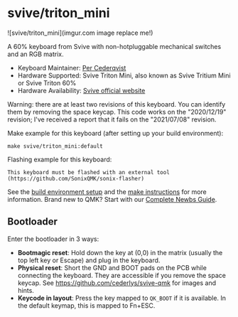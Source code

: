 # svive/triton_mini

![svive/triton_mini](imgur.com image replace me!)

A 60% keyboard from Svive with non-hotpluggable mechanical switches
and an RGB matrix.

* Keyboard Maintainer: [Per Cederqvist](https://github.com/cederlys)
* Hardware Supported: Svive Triton Mini, also known as Svive Tritium Mini or Svive Triton 60%
* Hardware Availability: [Svive official website](https://www.svive.gg/products/triton-rgb-mini-black/?v=3)

Warning: there are at least two revisions of this keyboard.  You can identify them by removing the space keycap.  This code works on the "2020/12/19" revision; I've received a report that it fails on the "2021/07/08" revision.

Make example for this keyboard (after setting up your build environment):

    make svive/triton_mini:default

Flashing example for this keyboard:

    This keyboard must be flashed with an external tool (https://github.com/SonixQMK/sonix-flasher)

See the [build environment setup](https://docs.qmk.fm/#/getting_started_build_tools) and the [make instructions](https://docs.qmk.fm/#/getting_started_make_guide) for more information. Brand new to QMK? Start with our [Complete Newbs Guide](https://docs.qmk.fm/#/newbs).

## Bootloader

Enter the bootloader in 3 ways:

* **Bootmagic reset**: Hold down the key at (0,0) in the matrix (usually the top left key or Escape) and plug in the keyboard.
* **Physical reset**: Short the GND and BOOT pads on the PCB while connecting the keyboard. They are accessible if you remove the space keycap. See https://github.com/cederlys/svive-qmk for images and hints.
* **Keycode in layout**: Press the key mapped to `QK_BOOT` if it is available.  In the default keymap, this is mapped to Fn+ESC.

